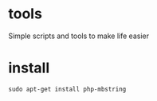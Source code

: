 # tools
Simple scripts and tools to make life easier

# install

```
sudo apt-get install php-mbstring
```
